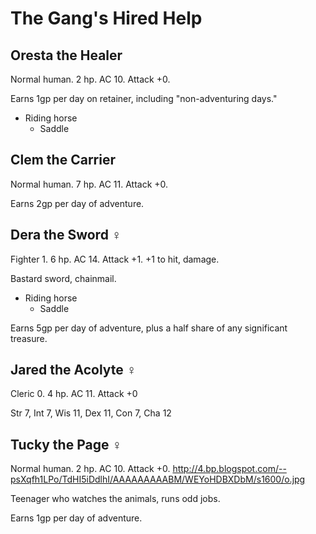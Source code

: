 # The Gang's Hired Help

## Oresta the Healer

Normal human.  2 hp.  AC 10.  Attack +0.

Earns 1gp per day on retainer, including "non-adventuring days."

* Riding horse
  * Saddle

## Clem the Carrier

Normal human.  7 hp.  AC 11.  Attack +0.

Earns 2gp per day of adventure.

## Dera the Sword ♀

Fighter 1.  6 hp.  AC 14.  Attack +1.  +1 to hit, damage.

Bastard sword, chainmail.

* Riding horse
  * Saddle

Earns 5gp per day of adventure, plus a half share of any significant treasure.

## Jared the Acolyte ♀

Cleric 0.  4 hp.  AC 11.  Attack +0

  Str 7, Int 7, Wis 11, Dex 11, Con 7, Cha 12

## Tucky the Page ♀

Normal human.  2 hp.  AC 10.  Attack +0.
http://4.bp.blogspot.com/--psXqfh1LPo/TdHI5iDdlhI/AAAAAAAAABM/WEYoHDBXDbM/s1600/o.jpg

Teenager who watches the animals, runs odd jobs.

Earns 1gp per day of adventure.
